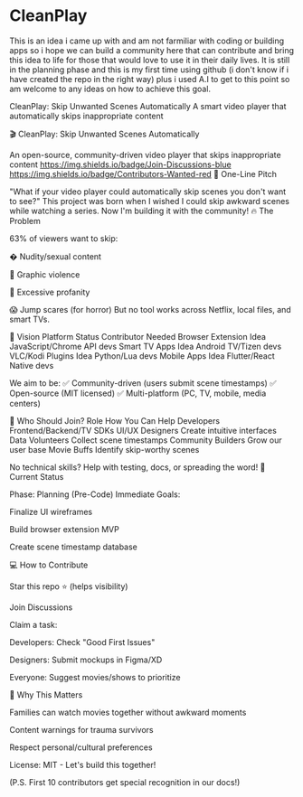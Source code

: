 # CleanPlay

This is an idea i came up with and am not farmiliar with coding or building apps so i hope we can build a community here that can contribute and bring this idea to life for those that would love to use it in their daily lives.
It is still in the planning phase and this is my first time using github (i don't know if i have created the repo in the right way) plus i used A.I to get to this point so am welcome to any ideas on how to achieve this goal.


CleanPlay: Skip Unwanted Scenes Automatically A smart video player that automatically skips inappropriate content

🎬 CleanPlay: Skip Unwanted Scenes Automatically

An open-source, community-driven video player that skips inappropriate content
https://img.shields.io/badge/Join-Discussions-blue
https://img.shields.io/badge/Contributors-Wanted-red
🌟 One-Line Pitch

"What if your video player could automatically skip scenes you don't want to see?"
This project was born when I wished I could skip awkward scenes while watching a series. Now I'm building it with the community!
🔥 The Problem

63% of viewers want to skip:

  � Nudity/sexual content

  🔪 Graphic violence

  🤬 Excessive profanity

  😱 Jump scares (for horror)
    But no tool works across Netflix, local files, and smart TVs.

🚀 Vision
Platform	                Status	      Contributor Needed
Browser Extension	        Idea		       JavaScript/Chrome API devs
Smart TV Apps	            Idea	         Android TV/Tizen devs
VLC/Kodi Plugins	        Idea		       Python/Lua devs
Mobile Apps	              Idea		       Flutter/React Native devs

We aim to be:
✅ Community-driven (users submit scene timestamps)
✅ Open-source (MIT licensed)
✅ Multi-platform (PC, TV, mobile, media centers)

👥 Who Should Join?
Role	                 How You Can Help
Developers	           Frontend/Backend/TV SDKs
UI/UX Designers	       Create intuitive interfaces
Data Volunteers	       Collect scene timestamps
Community Builders	   Grow our user base
Movie Buffs	Identify   skip-worthy scenes

No technical skills? Help with testing, docs, or spreading the word!
📌 Current Status

Phase: Planning (Pre-Code)
Immediate Goals:

  Finalize UI wireframes

  Build browser extension MVP

  Create scene timestamp database

💻 How to Contribute

  Star this repo ⭐ (helps visibility)

  Join Discussions

  Claim a task:

  Developers: Check "Good First Issues"

  Designers: Submit mockups in Figma/XD

  Everyone: Suggest movies/shows to prioritize

🌱 Why This Matters

  Families can watch movies together without awkward moments

  Content warnings for trauma survivors

  Respect personal/cultural preferences

License: MIT - Let's build this together!

(P.S. First 10 contributors get special recognition in our docs!)
